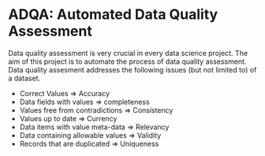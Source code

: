 # ADQA: Automated Data Quality Assessment
Data quality assessment is very crucial in every data science project. The aim of this project is to automate the process of data quality assessment. 
Data quality assesment addresses the following issues (but not limited to) of a dataset.

- Correct Values => Accuracy
- Data fields with values => completeness 
- Values free from contradictions  => Consistency 
- Values up to date => Currency 
- Data items with value meta-data => Relevancy 
- Data containing allowable values => Validity
- Records that are duplicated => Uniqueness 
